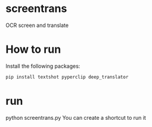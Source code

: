 # screentrans
OCR screen and translate
# How to run
Install the following packages:
```sh
pip install textshot pyperclip deep_translator
```
# run 
python screentrans.py
You can create a shortcut to run it
